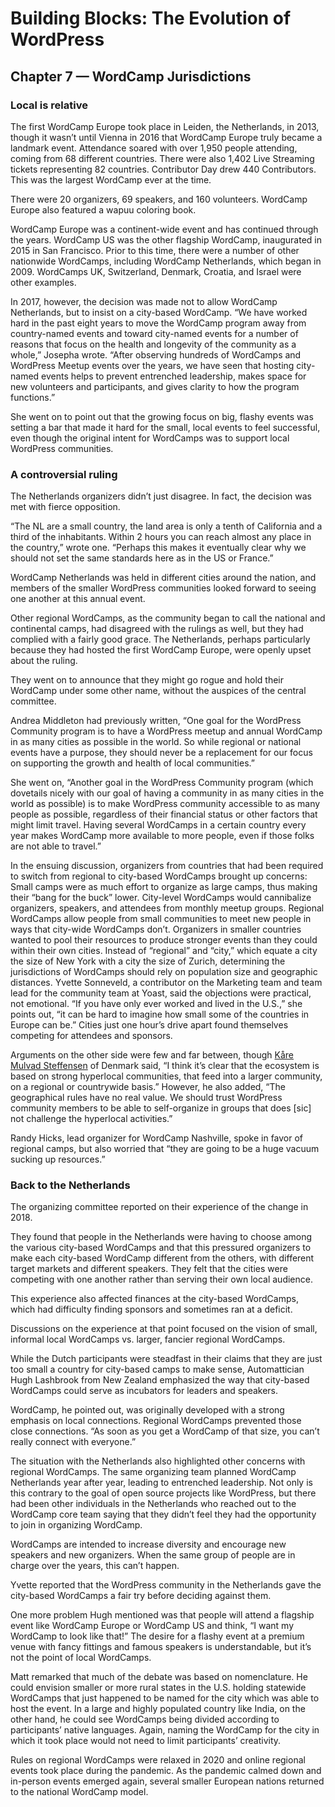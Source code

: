 # Building Blocks: The Evolution of WordPress 
## Chapter 7 — WordCamp Jurisdictions
### Local is relative

The first WordCamp Europe took place in Leiden, the Netherlands, in 2013, though it wasn’t until Vienna in 2016 that WordCamp Europe truly became a landmark event. Attendance soared with over 1,950 people attending, coming from 68 different countries. There were also 1,402 Live Streaming tickets representing 82 countries. Contributor Day drew 440 Contributors. This was the largest WordCamp ever at the time.


There were 20 organizers, 69 speakers, and 160 volunteers. WordCamp Europe also featured a wapuu coloring book.


WordCamp Europe was a continent-wide event and has continued through the years. WordCamp US was the other flagship WordCamp, inaugurated in 2015 in San Francisco. Prior to this time, there were a number of other nationwide WordCamps, including WordCamp Netherlands, which began in 2009. WordCamps UK, Switzerland, Denmark, Croatia, and Israel were other examples.


In 2017, however, the decision was made not to allow WordCamp Netherlands, but to insist on a city-based WordCamp. “We have worked hard in the past eight years to move the WordCamp program away from country-named events and toward city-named events for a number of reasons that focus on the health and longevity of the community as a whole,” Josepha wrote. “After observing hundreds of WordCamps and WordPress Meetup events over the years, we have seen that hosting city-named events helps to prevent entrenched leadership, makes space for new volunteers and participants, and gives clarity to how the program functions.”


She went on to point out that the growing focus on big, flashy events was setting a bar that made it hard for the small, local events to feel successful, even though the original intent for WordCamps was to support local WordPress communities.

### A controversial ruling
The Netherlands organizers didn’t just disagree. In fact, the decision was met with fierce opposition. 


“The NL are a small country, the land area is only a tenth of California and a third of the inhabitants. Within 2 hours you can reach almost any place in the country,” wrote one. “Perhaps this makes it eventually clear why we should not set the same standards here as in the US or France.”


WordCamp Netherlands was held in different cities around the nation, and members of the smaller WordPress communities looked forward to seeing one another at this annual event.


Other regional WordCamps, as the community began to call the national and continental camps, had disagreed with the rulings as well, but they had complied with a fairly good grace. The Netherlands, perhaps particularly because they had hosted the first WordCamp Europe, were openly upset about the ruling.


They went on to announce that they might go rogue and hold their WordCamp under some other name, without the auspices of the central committee. 


Andrea Middleton had previously written, “One goal for the WordPress Community program is to have a WordPress meetup and annual WordCamp in as many cities as possible in the world. So while regional or national events have a purpose, they should never be a replacement for our focus on supporting the growth and health of local communities.”


She went on, “Another goal in the WordPress Community program (which dovetails nicely with our goal of having a community in as many cities in the world as possible) is to make WordPress community accessible to as many people as possible, regardless of their financial status or other factors that might limit travel. Having several WordCamps in a certain country every year makes WordCamp more available to more people, even if those folks are not able to travel.”


In the ensuing discussion, organizers from countries that had been required to switch from regional to city-based WordCamps brought up concerns:
Small camps were as much effort to organize as large camps, thus making their “bang for the buck” lower. 
City-level WordCamps would cannibalize organizers, speakers, and attendees from monthly meetup groups.
Regional WordCamps allow people from small communities to meet new people in ways that city-wide WordCamps don’t.
Organizers in smaller countries wanted to pool their resources to produce stronger events than they could within their own cities.
Instead of “regional” and “city,” which equate a city the size of New York with a city the size of Zurich, determining the jurisdictions of WordCamps should rely on population size and geographic distances.
Yvette Sonneveld, a contributor on the Marketing team and team lead for the community team at Yoast, said the objections were practical, not emotional. “If you have only ever worked and lived in the U.S.,” she points out, “it can be hard to imagine how small some of the countries in Europe can be.” Cities just one hour’s drive apart found themselves competing for attendees and sponsors.


Arguments on the other side were few and far between, though [Kåre Mulvad Steffensen](https://profiles.wordpress.org/dejliglama/) of Denmark said, “I think it’s clear that the ecosystem is based on strong hyperlocal communities, that feed into a larger community, on a regional or countrywide basis.” However, he also added, “The geographical rules have no real value. We should trust WordPress community members to be able to self-organize in groups that does [sic] not challenge the hyperlocal activities.”


Randy Hicks, lead organizer for WordCamp Nashville, spoke in favor of regional camps, but also worried that “they are going to be a huge vacuum sucking up resources.”

### Back to the Netherlands
The organizing committee reported on their experience of the change in 2018. 


They found that people in the Netherlands were having to choose among the various city-based WordCamps and that this pressured organizers to make each city-based WordCamp different from the others, with different target markets and different speakers. They felt that the cities were competing with one another rather than serving their own local audience. 


This experience also affected finances at the city-based WordCamps, which had difficulty finding sponsors and sometimes ran at a deficit. 


Discussions on the experience at that point focused on the vision of small, informal local WordCamps vs. larger, fancier regional WordCamps. 


While the Dutch participants were steadfast in their claims that they are just too small a country for city-based camps to make sense, Automattician Hugh Lashbrook from New Zealand emphasized the way that city-based WordCamps could serve as incubators for leaders and speakers.


WordCamp, he pointed out, was originally developed with a strong emphasis on local connections. Regional WordCamps prevented those close connections. “As soon as you get a WordCamp of that size, you can’t really connect with everyone.”


The situation with the Netherlands also highlighted other concerns with regional WordCamps. The same organizing team planned WordCamp Netherlands year after year, leading to entrenched leadership. Not only is this contrary to the goal of open source projects like WordPress, but there had been other individuals in the Netherlands who reached out to the WordCamp core team saying that they didn’t feel they had the opportunity to join in organizing WordCamp.


WordCamps are intended to increase diversity and encourage new speakers and new organizers. When the same group of people are in charge over the years, this can’t happen. 


Yvette reported that the WordPress community in the Netherlands gave the city-based WordCamps a fair try before deciding against them. 


One more problem Hugh mentioned was that people will attend a flagship event like WordCamp Europe or WordCamp US and think, “I want my WordCamp to look like that!” The desire for a flashy event at a premium venue with fancy fittings and famous speakers is understandable, but it’s not the point of local WordCamps.


Matt remarked that much of the debate was based on nomenclature. He could envision smaller or more rural states in the U.S. holding statewide WordCamps that just happened to be named for the city which was able to host the event. In a large and highly populated country like India, on the other hand, he could see WordCamps being divided according to participants’ native languages. Again, naming the WordCamp for the city in which it took place would not need to limit participants’ creativity. 


Rules on regional WordCamps were relaxed in 2020 and online regional events took place during the pandemic. As the pandemic calmed down and in-person events emerged again, several smaller European nations returned to the national WordCamp model.


